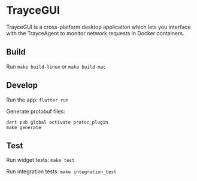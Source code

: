 # TrayceGUI

TrayceGUI is a cross-platform desktop application which lets you interface with the TrayceAgent to monitor network requests in Docker containers.

## Build

Run `make build-linux` or `make build-mac`

## Develop

Run the app:
`flutter run`

Generate protobuf files:
```
dart pub global activate protoc_plugin
make generate
```

## Test

Run widget tests:
`make test`

Run integration tests:
`make integration_test`
